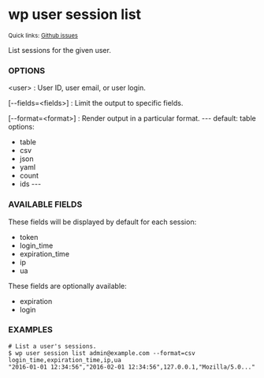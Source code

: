 # wp user session list

<small>Quick links: <a href="https://github.com/wp-cli/wp-cli/issues?q=is%3Aopen+label%3Acommand%3Auser-session-list+sort%3Aupdated-desc">Github issues</a></small>

List sessions for the given user.

### OPTIONS

&lt;user&gt;
: User ID, user email, or user login.

[\--fields=&lt;fields&gt;]
: Limit the output to specific fields.

[\--format=&lt;format&gt;]
: Render output in a particular format.
\---
default: table
options:
  - table
  - csv
  - json
  - yaml
  - count
  - ids
\---

### AVAILABLE FIELDS

These fields will be displayed by default for each session:

* token
* login_time
* expiration_time
* ip
* ua

These fields are optionally available:

* expiration
* login

### EXAMPLES

    # List a user's sessions.
    $ wp user session list admin@example.com --format=csv
    login_time,expiration_time,ip,ua
    "2016-01-01 12:34:56","2016-02-01 12:34:56",127.0.0.1,"Mozilla/5.0..."



